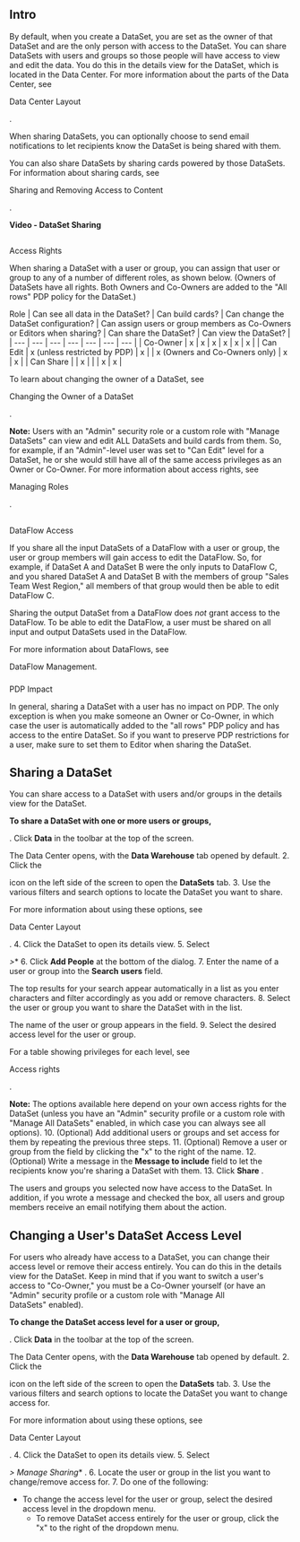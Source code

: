 

Intro
-------

By default, when you create a DataSet, you are set as the owner of that DataSet and are the only person with access to the DataSet. You can share DataSets with users and groups so those people will have access to view and edit the data. You do this in the details view for the DataSet, which is located in the Data Center. For more information about the parts of the Data Center, see

Data Center Layout

.


 When sharing DataSets, you can optionally choose to send email notifications to let recipients know the DataSet is being shared with them.


 You can also share DataSets by sharing cards powered by those DataSets. For information about sharing cards, see

Sharing and Removing Access to Content

.


**Video - DataSet Sharing**

##
 Access Rights

When sharing a DataSet with a user or group, you can assign that user or group to any of a number of different roles, as shown below. (Owners of DataSets have all rights. Both Owners and Co-Owners are added to the "All rows" PDP policy for the DataSet.)


 Role
  |
 Can see all data in the DataSet?
  |
 Can build cards?
  |
 Can change the DataSet configuration?
  |
 Can assign users or group members as Co-Owners or Editors when sharing?
  |
 Can share the DataSet?
  |
 Can view the DataSet?
  |
| --- | --- | --- | --- | --- | --- | --- |
|
 Co-Owner
  |
 x
  |
 x
  |
 x
  |
 x
  |
 x
  |
 x
  |
|
 Can Edit
  |
 x (unless restricted by PDP)
  |
 x
  |
 |
 x (Owners and Co-Owners only)
  |
 x
  |
 x
  |
|
 Can Share
  |
 |
 x
  |
 |
 |
 x
  |
 x
  |

To learn about changing the owner of a DataSet, see

Changing the Owner of a DataSet

.


**Note:**
 Users with an "Admin" security role or a custom role with "Manage DataSets" can view and edit ALL DataSets and build cards from them. So, for example, if an "Admin"-level user was set to "Can Edit" level for a DataSet, he or she would still have all of the same access privileges as an Owner or Co-Owner. For more information about access rights, see

Managing Roles

.

##
 DataFlow Access

If you share all the input DataSets of a DataFlow with a user or group, the user or group members will gain access to edit the DataFlow. So, for example, if DataSet A and DataSet B were the only inputs to DataFlow C, and you shared DataSet A and DataSet B with the members of group "Sales Team West Region," all members of that group would then be able to edit DataFlow C.


 Sharing the output DataSet from a DataFlow does
 *not*
 grant access to the DataFlow. To be able to edit the DataFlow, a user must be shared on all input and output DataSets used in the DataFlow.


 For more information about DataFlows, see

DataFlow Management.


###
 PDP Impact

In general, sharing a DataSet with a user has no impact on PDP. The only exception is when you make someone an Owner or Co-Owner, in which case the user is automatically added to the "all rows" PDP policy and has access to the entire DataSet. So if you want to preserve PDP restrictions for a user, make sure to set them to Editor when sharing the DataSet.


 Sharing a DataSet
-------------------

You can share access to a DataSet with users and/or groups in the details view for the DataSet.


**To share a DataSet with one or more users or groups,**

. Click
 **Data**
 in the toolbar at the top of the screen.


 The Data Center opens, with the
 **Data Warehouse**
 tab opened by default.
2. Click the

icon on the left side of the screen to open the
 **DataSets**
 tab.
3. Use the various filters and search options to locate the DataSet you want to share.


 For more information about using these options, see

Data Center Layout

.
4. Click the DataSet to open its details view.
5. Select

*>**
6. Click
 **Add People**
 at the bottom of the dialog.
7. Enter the name of a user or group into the
 **Search**
**users**
 field.


 The top results for your search appear automatically in a list as you enter characters and filter accordingly as you add or remove characters.
8. Select the user or group you want to share the DataSet with in the list.


 The name of the user or group appears in the field.
9. Select the desired access level for the user or group.


 For a table showing privileges for each level, see

Access rights

.


**Note:**
 The options available here depend on your own access rights for the DataSet (unless you have an "Admin" security profile or a custom role with "Manage All DataSets" enabled, in which case you can always see all options).
10. (Optional) Add additional users or groups and set access for them by repeating the previous three steps.
11. (Optional) Remove a user or group from the field by clicking the "x" to the right of the name.
12. (Optional) Write a message in the
 **Message to include**
 field to let the recipients know you're sharing a DataSet with them.
13. Click
 **Share**
 .

The users and groups you selected now have access to the DataSet. In addition, if you wrote a message and checked the box, all users and group members receive an email notifying them about the action.


 Changing a User's DataSet Access Level
----------------------------------------

For users who already have access to a DataSet, you can change their access level or remove their access entirely. You can do this in the details view for the DataSet. Keep in mind that if you want to switch a user's access to "Co-Owner," you must be a Co-Owner yourself (or have an "Admin" security profile or a custom role with "Manage All DataSets" enabled).


**To change the DataSet access level for a user or group,**

. Click
 **Data**
 in the toolbar at the top of the screen.


 The Data Center opens, with the
 **Data Warehouse**
 tab opened by default.
2. Click the

icon on the left side of the screen to open the
 **DataSets**
 tab.
3. Use the various filters and search options to locate the DataSet you want to change access for.


 For more information about using these options, see

Data Center Layout

.
4. Click the DataSet to open its details view.
5. Select

*> Manage Sharing**
 .
6. Locate the user or group in the list you want to change/remove access for.
7. Do one of the following:

* To change the access level for the user or group, select the desired access level in the dropdown menu.
	* To remove DataSet access entirely for the user or group, click the "x" to the right of the dropdown menu.


